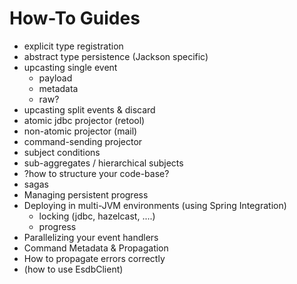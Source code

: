 # How-To Guides

* explicit type registration
* abstract type persistence (Jackson specific)
* upcasting single event
  * payload
  * metadata
  * raw?
* upcasting split events & discard
* atomic jdbc projector (retool)
* non-atomic projector (mail)
* command-sending projector
* subject conditions
* sub-aggregates / hierarchical subjects
* ?how to structure your code-base?
* sagas
* Managing persistent progress
* Deploying in multi-JVM environments (using Spring Integration)
  * locking (jdbc, hazelcast, ....)
  * progress
* Parallelizing your event handlers
* Command Metadata & Propagation
* How to propagate errors correctly
* (how to use EsdbClient)